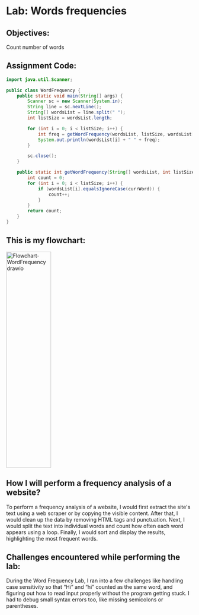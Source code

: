 # Lab: Words frequencies

## Objectives:
Count number of words

## Assignment Code:
```Java
import java.util.Scanner;

public class WordFrequency {
    public static void main(String[] args) {
        Scanner sc = new Scanner(System.in);
        String line = sc.nextLine(); 
        String[] wordsList = line.split(" "); 
        int listSize = wordsList.length;

        for (int i = 0; i < listSize; i++) {
            int freq = getWordFrequency(wordsList, listSize, wordsList[i]);
            System.out.println(wordsList[i] + " " + freq);
        }

        sc.close();
    }

    public static int getWordFrequency(String[] wordsList, int listSize, String currWord) {
        int count = 0;
        for (int i = 0; i < listSize; i++) {
            if (wordsList[i].equalsIgnoreCase(currWord)) {
                count++;
            }
        }
        return count;
    }
}
```
## This is my flowchart:
<img width="121" height="581" alt="Flowchart-WordFrequency drawio" src="https://github.com/user-attachments/assets/f046e11e-9e23-44f9-9282-732616b5fbf6" />

## How I will perform a frequency analysis of a website?
To perform a frequency analysis of a website, I would first extract the site's text using a web scraper or by copying the visible content. After that, I would clean up the data by removing HTML tags and punctuation. Next, I would split the text into individual words and count how often each word appears using a loop. Finally, I would sort and display the results, highlighting the most frequent words.

## Challenges encountered while performing the lab:
During the Word Frequency Lab, I ran into a few challenges like handling case sensitivity so that “Hi” and “hi” counted as the same word, and figuring out how to read input properly without the program getting stuck. I had to debug small syntax errors too, like missing semicolons or parentheses.
